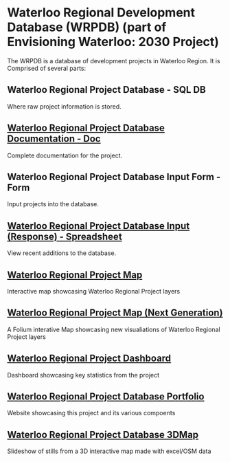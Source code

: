 # Waterloo Regional Development Database (WRPDB) (part of Envisioning Waterloo: 2030 Project)
The WRPDB is a database of development projects in Waterloo Region. It is Comprised of several parts:

## Waterloo Regional Project Database - SQL DB
Where raw project information is stored.

## [Waterloo Regional Project Database Documentation - Doc](https://docs.google.com/document/d/1SgoHqppS4mPvWYo3xxM5TN2dK5gT7a53H10pQitBC7g/edit?usp=drive_link)
Complete documentation for the project.

## Waterloo Regional Project Database Input Form - Form
Input projects into the database.

## [Waterloo Regional Project Database Input (Response) - Spreadsheet](https://docs.google.com/spreadsheets/d/1m_YnwpZfj2IfddupeBG9CDCqkoPzDUgTH8vFSnPHmtw/edit?usp=sharing)
View recent additions to the database.

## [Waterloo Regional Project Map](https://www.google.com/maps/d/embed?mid=1VCEqgH2AHmuCz0JvZmDPbOKi_a-j72eG&ehbc=2E312F)
Interactive map showcasing Waterloo Regional Project layers

## [Waterloo Regional Project Map (Next Generation)](https://simha-kalimipalli.github.io/wrpdb_new.html)
A Folium interative Map showcasing new visualiations of Waterloo Regional Project layers

## [Waterloo Regional Project Dashboard](https://simha-kalimipalli.github.io/wrpdb_new.html)
Dashboard showcasing key statistics from the project

## [Waterloo Regional Project Database Portfolio](https://simha-kalimipalli.github.io/wrpdb_new.html)
Website showcasing this project and its various compoents

## [Waterloo Regional Project Database 3DMap](https://docs.google.com/presentation/d/16-zWYUBwHnt8-UwcFL5eNMYsyI4DDX2m2PF9jLjMEzo/edit?usp=sharing)
Slideshow of stills from a 3D interactive map made with excel/OSM data
